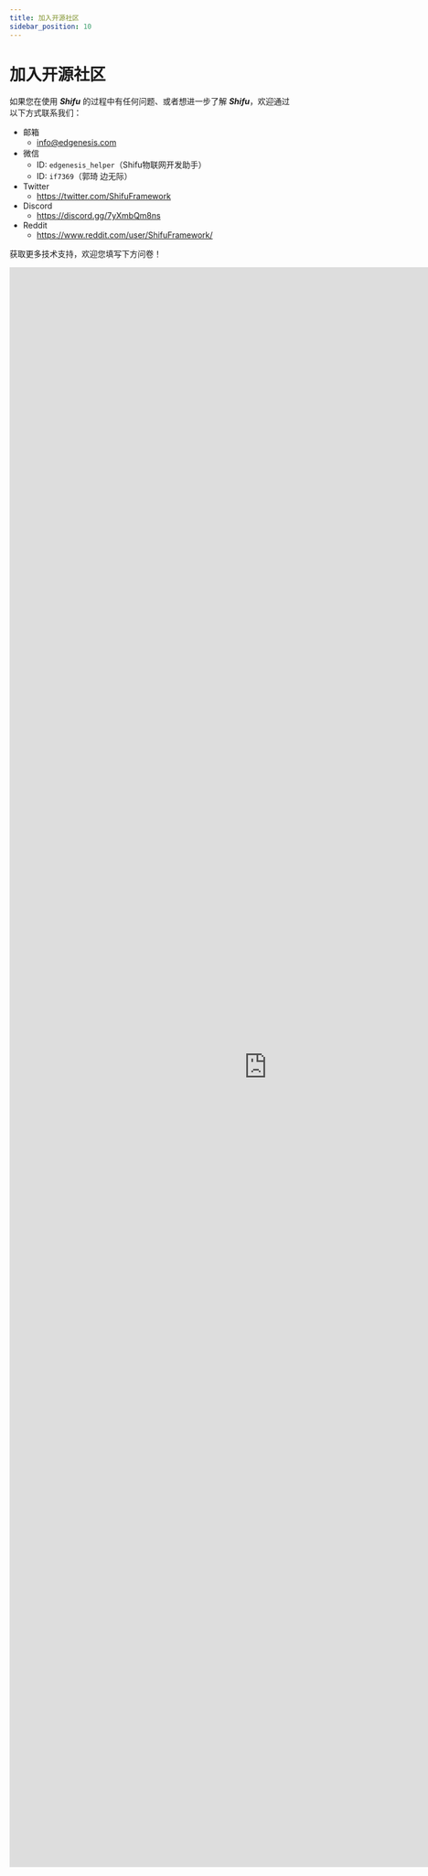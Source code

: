 ```yaml
---
title: 加入开源社区
sidebar_position: 10
---
```


# 加入开源社区

如果您在使用 ***Shifu*** 的过程中有任何问题、或者想进一步了解 ***Shifu***，欢迎通过以下方式联系我们：

- 邮箱
    - [info@edgenesis.com](mailto:info@edgenesis.com)
- 微信
    - ID: `edgenesis_helper`（Shifu物联网开发助手）
    - ID: `if7369`（郭琦 边无际）
- Twitter
    - https://twitter.com/ShifuFramework
- Discord
    - https://discord.gg/7yXmbQm8ns
- Reddit
    - https://www.reddit.com/user/ShifuFramework/

获取更多技术支持，欢迎您填写下方问卷！

<iframe height="2800" width="900" src="https://wj.qq.com/s2/10467370/d9ac/" frameborder="0" allowfullscreen sandbox="allow-same-origin allow-scripts allow-modals allow-downloads allow-forms allow-popups"></iframe>
